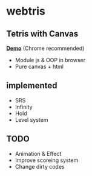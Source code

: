 # webtris
Tetris with Canvas
----
[**Demo**](http://noye.work/tetris) (Chrome recommended)
* Module js & OOP in browser
* Pure canvas + html
## implemented
* SRS
* Infinity
* Hold
* Level system
## TODO
* Animation & Effect
* Improve scoreing system
* Change dirty codes
